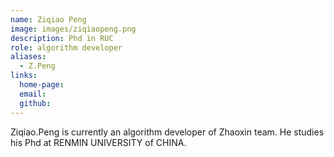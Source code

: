 ```yaml
---
name: Ziqiao Peng
image: images/ziqiaopeng.png
description: Phd in RUC
role: algorithm developer
aliases:
  - Z.Peng
links:
  home-page: 
  email: 
  github: 
---
```


Ziqiao.Peng is currently an algorithm developer of Zhaoxin team.
He studies his Phd at RENMIN UNIVERSITY of CHINA.
